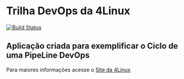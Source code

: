 # Trilha DevOps da 4Linux

<!-- Altere a Flag abaixo com sua URL do Travis -->
[![Build Status](https://travis-ci.org/mboia/DevOpsLab-HelloWorld.svg?branch=master)](https://travis-ci.org/mboia/DevOpsLab-HelloWorld)
## Aplicação criada para exemplificar o Ciclo de uma PipeLine DevOps


Para maiores informações acesse o [Site da 4Linux](https://www.4linux.com.br/cursos/devops)
